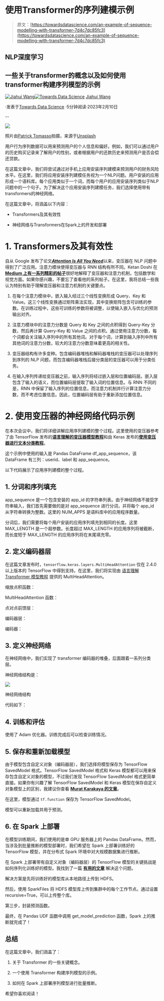 # 使用Transformer的序列建模示例

> 原文：[https://towardsdatascience.com/an-example-of-sequence-modelling-with-transformer-7d4c7dc85fc3](https://towardsdatascience.com/an-example-of-sequence-modelling-with-transformer-7d4c7dc85fc3)

## NLP深度学习

## 一些关于transformer的概念以及如何使用transformer构建序列模型的示例

[](https://medium.com/@jhwang1992m?source=post_page-----7d4c7dc85fc3--------------------------------)[![Jiahui Wang](../Images/91350774d661092f429d1b0591af95f4.png)](https://medium.com/@jhwang1992m?source=post_page-----7d4c7dc85fc3--------------------------------)[](https://towardsdatascience.com/?source=post_page-----7d4c7dc85fc3--------------------------------)[![Towards Data Science](../Images/a6ff2676ffcc0c7aad8aaf1d79379785.png)](https://towardsdatascience.com/?source=post_page-----7d4c7dc85fc3--------------------------------) [Jiahui Wang](https://medium.com/@jhwang1992m?source=post_page-----7d4c7dc85fc3--------------------------------)

·发表于[Towards Data Science](https://towardsdatascience.com/?source=post_page-----7d4c7dc85fc3--------------------------------) ·5分钟阅读·2023年2月10日

--

![](../Images/7516b578384db3e4826b2bf637a5ba5f.png)

照片由[Patrick Tomasso](https://unsplash.com/@impatrickt?utm_source=medium&utm_medium=referral)拍摄，来源于[Unsplash](https://unsplash.com/?utm_source=medium&utm_medium=referral)

用户行为序列数据可以用来预测用户的个人信息和偏好。例如，我们可以通过用户的历史购买记录来了解用户的性别，或者根据用户的还款历史来预测用户是否会偿还贷款。

在这篇文章中，我们将尝试通过对手机上应用安装序列建模来预测用户的财务风险水平。在这里，我们将应用安装序列建模任务视为一个NLP问题。用户安装的应用形成一个语料库。每个应用类似于一个词，而每个用户的应用安装序列类似于NLP问题中的一个句子。为了解决这个应用安装序列建模任务，我们选择使用带有transformers的神经网络。

在这篇文章中，将涵盖以下内容：

+   Transformers及其有效性

+   神经网络与Transformers在Spark上的开发和部署

# 1\. Transformers及其有效性

自从 Google 发布了论文[***Attention Is All You Need***](https://arxiv.org/abs/1706.03762)以来，变压器在 NLP 问题中得到了广泛应用。注意力模块使得变压器与 RNN 结构有所不同。Ketan Doshi 在[**Medium 上有一系列精彩的帖子**](/transformers-explained-visually-not-just-how-but-why-they-work-so-well-d840bd61a9d3)很好地解释了变压器和注意力机制，包括数学和视觉方面。如果你感兴趣，不要忘了查看他的系列帖子。在这里，我将总结一些我认为特别有助于理解变压器和注意力机制的关键要点。

1.  在每个注意力模块中，嵌入输入经过三个线性变换形成 Query、Key 和 Value。这三个线性变换通过矩阵乘法实现，其中变换矩阵包含可训练的参数。在训练过程中，这些可训练的参数将被调整，以使输入嵌入与优化的预测输出对齐。

1.  注意力模块中的注意力分数是 Query 和 Key 之间的点积得到 Query-Key 分数，然后再计算 Query-Key 和 Value 之间的点积。通过使用注意力分数，每个词都会关注输入序列中的所有其他词。对于每个词，计算到输入序列中所有其他词的注意力分数，较大的注意力分数意味着更高的相关性。

1.  变压器结构有许多变种。包含编码器堆栈和解码器堆栈的变压器可以处理序列到序列的 NLP 问题，而包含编码器堆栈后接分类层的变压器可以用于分类任务。

1.  在输入序列传递给变压器之前，输入序列将经过嵌入层和位置编码层。嵌入层包含了输入的语义，而位置编码层提取了输入词的位置信息。与 RNN 不同的是，RNN 中保留了输入序列的位置信息，而注意力机制并行计算注意力分数，而不考虑位置信息。因此，位置编码层有助于重新添加位置信息。

# 2\. 使用变压器的神经网络代码示例

在本次会议中，我们将详细讲解应用序列建模的整个过程。这里使用的变压器参考了由 TensorFlow 发布的[**语言理解的变压器模型教程**](https://www.tensorflow.org/text/tutorials/transformer)和由 Keras 发布的[**使用变压器进行文本分类教程**](https://keras.io/examples/nlp/text_classification_with_transformer/)。

这个示例中使用的输入是 Pandas DataFrame df_app_sequence，该 DataFrame 有三列：userid、label 和 app_sequence。

以下代码展示了应用序列建模的整个过程。

## 1\. 分词和序列填充

app_sequence 是一个包含安装的 app_id 的字符串列表。由于神经网络不接受字符串输入，我们首先需要做的是对 app_sequence 进行分词，并将每个 app_id 从字符串转换为整数。这里的 NUM_APPS 是语料库中的应用程序数量。

分词后，我们需要将每个用户安装的应用序列填充到相同的长度。这里 MAX_LENGTH 是一个超参数。长度超过 MAX_LENGTH 的应用序列将被截断，而长度短于 MAX_LENGTH 的应用序列将在末尾填充零。

## 2\. 定义编码器层

在这篇文章发布时，`tensorflow.keras.layers.MultiHeadAttention` 仅在 2.4.0 以上版本的 TensorFlow 中得到支持。在这里，我们将实现由 [语言理解 Transformer 模型教程](https://www.tensorflow.org/text/tutorials/transformer) 提供的 MultiHeadAttention。

缩放点积函数：

MultiHeadAttention 函数：

点对点前馈层：

编码器层：

编码器：

## 3\. 定义神经网络

在神经网络中，我们实现了 transformer 编码器的堆叠，后面跟着一系列分类层。

神经网络结构是：

![](../Images/ecc0c0fca986b6ca6043cce360752d72.png)

神经网络结构

代码如下：

## 4\. 训练和评估

使用了 Adam 优化器。训练完成后可以检查训练情况。

## 5\. 保存和重新加载模型

由于模型包含自定义对象（编码器层），我们选择将模型保存为 TensorFlow SavedModel 格式。TensorFlow SavedModel 格式和 Keras 模型都可以用来保存包含自定义对象的模型，不过我们发现 TensorFlow SavedModel 格式更简单直接。如果你有兴趣了解 TensorFlow SavedModel 和 Keras 模型在保存自定义对象模型上的区别，我建议你查看 [**Murat Karakaya 的文章**](https://medium.com/deep-learning-with-keras/save-load-keras-models-with-custom-layers-8f55ba9183d2)。

在这里，模型通过 `tf.function` 保存为 TensorFlow SavedModel。

模型可以重新加载并用于预测。

## 6\. 在 Spark 上部署

在模型训练期间，我们使用的是单 GPU 服务器上的 Pandas DataFrame。然而，当涉及到批量推断的模型部署时，我们希望在 Spark 上部署训练好的 TensorFlow 模型，并在分布式 Spark 环境中对大规模数据集进行推断。

在 Spark 上部署带有自定义对象（编码器层）的 TensorFlow 模型的关键挑战是如何序列化训练好的模型。我找到了一篇 [**有用的文章**](https://github.com/tensorflow/tensorflow/issues/31421) 解决这个问题。

解决方案是先将训练好的模型库从本地路径上传到 HDFS。

然后，使用 SparkFiles 将 HDFS 模型库上传到集群中的每个工作节点。通过设置 recursive=True，可以上传整个库。

第三步，封装预测函数。

最终，在 Pandas UDF 函数中调用 get_model_prediction 函数，Spark 上的推断就完成了！

## 总结

在这篇文章中，我们涵盖了：

1.  关于 Transformer 的一些关键概念。

1.  一个使用 Transformer 构建序列模型的示例。

1.  如何在 Spark 上部署序列模型进行批量推断。

希望你喜欢阅读！
